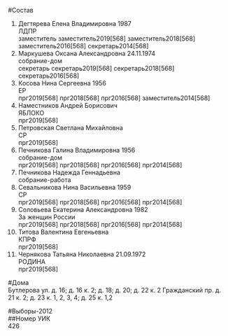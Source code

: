 #Состав  
1. Дегтярева Елена Владимировна 1987  
    ЛДПР  
    заместитель заместитель2019[568] заместитель2018[568] заместитель2016[568] секретарь2014[568]  
2. Маркушева Оксана Александровна 24.11.1974  
    собрание-дом  
    секретарь секретарь2019[568] секретарь2018[568] секретарь2016[568]  
3. Косова Нина Сергеевна 1956  
    ЕР  
    прг2019[568] прг2018[568] прг2016[568] заместитель2014[568]  
4. Наместников Андрей Борисович  
    ЯБЛОКО  
    прг2019[568]  
5. Петровская Светлана Михайловна  
    СР  
    прг2019[568]  
6. Печникова Галина Владимировна 1956  
    собрание-дом  
    прг2019[568] прг2018[568] прг2016[568] прг2014[568]  
7. Печникова Надежда Геннадьевна  
    собрание-работа  
8. Севальникова Нина Васильевна 1959  
    СР  
    прг2019[568] прг2018[568] прг2016[568] прг2014[568]  
9. Соловьева Екатерина Александровна 1982  
    За женщин России  
    прг2019[568] прг2018[568] прг2016[568] прг2014[568]  
10. Титова Валентина Евгеньевна  
    КПРФ  
    прг2019[568]  
11. Чернякова Татьяна Николаевна 21.09.1972  
    РОДИНА  
    прг2019[568]  
  
#Дома  
Бутлерова ул. д. 16; д. 16 к. 2; д. 18; д. 20; д. 22 к. 2 Гражданский пр. д. 21 к. 2; д. 23 к. 1, 2, 3, 4; д. 25 к. 1,2  
  
#Выборы-2012  
##Номер УИК  
426  
